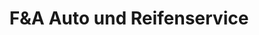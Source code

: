 ---
title: "F&A Auto und Reifenservice"
url: /bonn/funda-auto-und-reifenservice/
shop: Autowerkstatt
---
